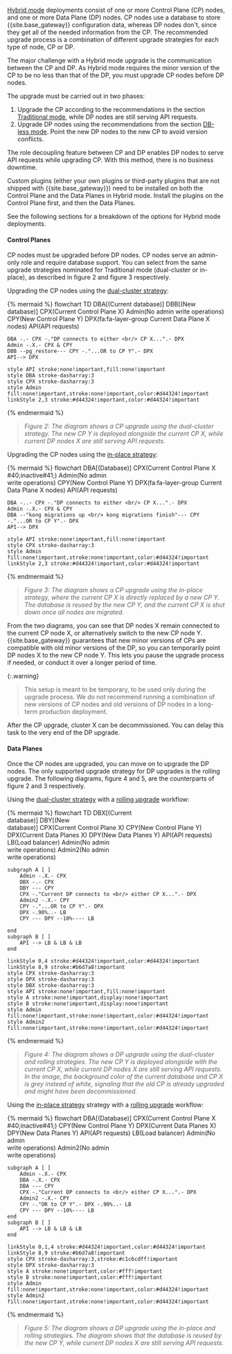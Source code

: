 [Hybrid mode](/gateway/hybrid-mode/) deployments consist of one or more Control Plane (CP) nodes, and one or more Data Plane (DP) nodes. 
CP nodes use a database to store {{site.base_gateway}} configuration data, whereas DP nodes don't, since they get all of the needed information from the CP.
The recommended upgrade process is a combination of different upgrade strategies for each type of node, CP or DP.

The major challenge with a Hybrid mode upgrade is the communication between the CP and DP. 
As Hybrid mode requires the minor version of the CP to be no less than that of the DP, you must upgrade CP nodes before DP nodes. 

The upgrade must be carried out in two phases:

1. Upgrade the CP according to the recommendations in the section [Traditional mode](#traditional-mode), 
while DP nodes are still serving API requests.
2. Upgrade DP nodes using the recommendations from the section [DB-less mode](#db-less-mode). 
Point the new DP nodes to the new CP to avoid version conflicts.

The role decoupling feature between CP and DP enables DP nodes to serve API requests while upgrading CP. 
With this method, there is no business downtime.

Custom plugins (either your own plugins or third-party plugins that are not shipped with {{site.base_gateway}})
need to be installed on both the Control Plane and the Data Planes in Hybrid mode. 
Install the plugins on the Control Plane first, and then the Data Planes.

See the following sections for a breakdown of the options for Hybrid mode deployments.

#### Control Planes

CP nodes must be upgraded before DP nodes. CP nodes serve an admin-only role and require database support. 
You can select from the same upgrade strategies nominated for Traditional mode (dual-cluster or in-place), 
as described in figure 2 and figure 3 respectively.

Upgrading the CP nodes using the [dual-cluster strategy](/gateway/upgrade/dual-cluster/):

{% mermaid %}
flowchart TD
    DBA[(Current
    database)]
    DBB[(New 
    database)]
    CPX(Current Control Plane X)
    Admin(No admin 
    write operations)
    CPY(New Control Plane Y)
    DPX(fa:fa-layer-group Current Data Plane X nodes)
    API(API requests)

    DBA -.- CPX -."DP connects to either <br/> CP X...".- DPX
    Admin -.X.- CPX & CPY
    DBB --pg_restore--- CPY -."...OR to CP Y".- DPX
    API--> DPX

    style API stroke:none!important,fill:none!important
    style DBA stroke-dasharray:3
    style CPX stroke-dasharray:3
    style Admin fill:none!important,stroke:none!important,color:#d44324!important
    linkStyle 2,3 stroke:#d44324!important,color:#d44324!important
{% endmermaid %}

> _Figure 2: The diagram shows a CP upgrade using the dual-cluster strategy._
_The new CP Y is deployed alongside the current CP X, while current DP nodes X are still serving API requests._

Upgrading the CP nodes using the [in-place strategy](/gateway/upgrade/in-place/):

{% mermaid %}
flowchart 
    DBA[(Database)]
    CPX(Current Control Plane X <br/> #40;inactive#41;)
    Admin(No admin <br/> write operations)
    CPY(New Control Plane Y)
    DPX(fa:fa-layer-group Current Data Plane X nodes)
    API(API requests)

    DBA -..- CPX -."DP connects to either <br/> CP X...".- DPX
    Admin -.X.- CPX & CPY
    DBA --"kong migrations up <br/> kong migrations finish"--- CPY -."...OR to CP Y".- DPX
    API--> DPX

    style API stroke:none!important,fill:none!important
    style CPX stroke-dasharray:3
    style Admin fill:none!important,stroke:none!important,color:#d44324!important
    linkStyle 2,3 stroke:#d44324!important,color:#d44324!important
{% endmermaid %}

> _Figure 3: The diagram shows a CP upgrade using the in-place strategy, where the current CP X is directly replaced by a new CP Y._
_The database is reused by the new CP Y, and the current CP X is shut down once all nodes are migrated._

From the two diagrams, you can see that DP nodes X remain connected to the current CP node X, or alternatively switch to the new CP node Y.
{{site.base_gateway}} guarantees that new minor versions of CPs are compatible with old minor versions of the DP, 
so you can temporarily point DP nodes X to the new CP node Y.
This lets you pause the upgrade process if needed, or conduct it over a longer period of time.

{:.warning}
> This setup is meant to be temporary, to be used only during the upgrade process.
> We do not recommend running a combination of new versions of CP nodes and old versions of DP nodes in a long-term production deployment.

After the CP upgrade, cluster X can be decommissioned. You can delay this task to the very end of the DP upgrade.

#### Data Planes

Once the CP nodes are upgraded, you can move on to upgrade the DP nodes. 
The only supported upgrade strategy for DP upgrades is the rolling upgrade.
The following diagrams, figure 4 and 5, are the counterparts of figure 2 and 3 respectively. 

Using the [dual-cluster strategy](/gateway/upgrade/dual-cluster/) with a 
[rolling upgrade](/gateway/upgrade/rolling/) workflow:

{% mermaid %}
flowchart TD
    DBX[(Current <br/> database)]
    DBY[(New <br/> database)]
    CPX(Current Control Plane X)
    CPY(New Control Plane Y)
    DPX(Current Data Planes X)
    DPY(New Data Planes Y)
    API(API requests)
    LB(Load balancer)
    Admin(No admin <br/> write operations)
    Admin2(No admin <br/> write operations)
    
    subgraph A [ ]
        Admin -.X.- CPX
        DBX -.- CPX
        DBY --- CPY
        CPX -."Current DP connects to <br/> either CP X...".- DPX
        Admin2 -.X.- CPY
        CPY -."...OR to CP Y".- DPX
        DPX -.90%..- LB
        CPY --- DPY --10%---- LB
        
    end
    subgraph B [ ]
        API --> LB & LB & LB
    end

    linkStyle 0,4 stroke:#d44324!important,color:#d44324!important
    linkStyle 8,9 stroke:#b6d7a8!important
    style CPX stroke-dasharray:3
    style DPX stroke-dasharray:3
    style DBX stroke-dasharray:3
    style API stroke:none!important,fill:none!important
    style A stroke:none!important,display:none!important
    style B stroke:none!important,display:none!important
    style Admin fill:none!important,stroke:none!important,color:#d44324!important
    style Admin2 fill:none!important,stroke:none!important,color:#d44324!important
{% endmermaid %}

> _Figure 4: The diagram shows a DP upgrade using the dual-cluster and rolling strategies._
_The new CP Y is deployed alongside with the current CP X, while current DP nodes X are still serving API requests._
_In the image, the background color of the current database and CP X is grey instead of white, signaling that the old CP is already upgraded and might have been decommissioned._

Using the [in-place strategy](/gateway/upgrade/in-place/) 
strategy with a [rolling upgrade](/gateway/upgrade/rolling/) workflow:

{% mermaid %}
flowchart 
    DBA[(Database)]
    CPX(Current Control Plane X <br/> #40;inactive#41;)
    CPY(New Control Plane Y)
    DPX(Current Data Planes X)
    DPY(New Data Planes Y)
    API(API requests)
    LB(Load balancer)
    Admin(No admin <br/> write operations)
    Admin2(No admin <br/> write operations)

    subgraph A [ ]
        Admin -.X.- CPX
        DBA -.X.- CPX
        DBA --- CPY
        CPX -."Current DP connects to <br/> either CP X...".- DPX
        Admin2 -.X.- CPY
        CPY -."OR to CP Y".- DPX -.90%..- LB
        CPY --- DPY --10%---- LB 
    end
    subgraph B [ ]
        API --> LB & LB & LB
    end

    linkStyle 0,1,4 stroke:#d44324!important,color:#d44324!important
    linkStyle 8,9 stroke:#b6d7a8!important
    style CPX stroke-dasharray:3,stroke:#c1c6cdff!important
    style DPX stroke-dasharray:3
    style A stroke:none!important,color:#fff!important
    style B stroke:none!important,color:#fff!important
    style Admin fill:none!important,stroke:none!important,color:#d44324!important
    style Admin2 fill:none!important,stroke:none!important,color:#d44324!important
{% endmermaid %}

> _Figure 5: The diagram shows a DP upgrade using the in-place and rolling strategies._
_The diagram shows that the database is reused by the new CP Y, while current DP nodes X are still serving API requests._
